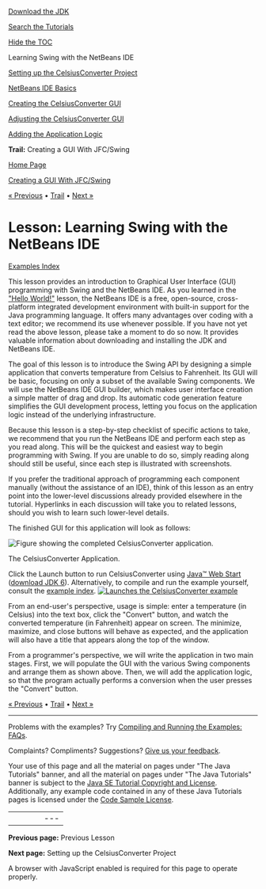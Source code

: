 [Download
the JDK](http://java.sun.com/javase/6/download.jsp)
  
[Search the
Tutorials](../../search.html)
  
[Hide the TOC](javascript:toggleLeft())

Learning Swing with the NetBeans IDE

[Setting up the CelsiusConverter Project](settingup.html)

[NetBeans IDE Basics](netbeansbasics.html)

[Creating the CelsiusConverter GUI](creatinggui.html)

[Adjusting the CelsiusConverter GUI](adjustinggui.html)

[Adding the Application Logic](logic.html)

**Trail:** Creating a GUI With JFC/Swing

[Home Page](../../index.html)
>
[Creating a GUI With JFC/Swing](../index.html)

[« Previous](../start/index.html) • [Trail](../TOC.html) • [Next »](settingup.html)

# Lesson: Learning Swing with the NetBeans IDE

[Examples Index](../examples/learn/index.html)

This lesson provides an introduction to Graphical User Interface (GUI)
programming with Swing and the NetBeans IDE. As you learned in the
["Hello World!"](../../getStarted/cupojava/netbeans.html) lesson, the NetBeans IDE is a free, open-source, cross-platform integrated development environment
with built-in support for the Java programming language.
It offers many advantages over coding with a text editor;
we recommend its use whenever possible. If you have not yet read the above lesson,
please take a moment to do so now. It provides valuable information about downloading and installing
the JDK and NetBeans IDE.

The goal of this lesson is to introduce the Swing API by designing a simple application that
converts temperature from Celsius to Fahrenheit. Its GUI will be basic, focusing on only a
subset of the available Swing components. We will use the NetBeans IDE GUI builder, which makes
user interface creation a simple matter of drag and drop. Its automatic code generation feature
simplifies the GUI development process, letting you focus on the application logic instead
of the underlying infrastructure.

Because this lesson is a step-by-step checklist of
specific actions to take, we recommend that you run the NetBeans IDE and
perform each step as you read along. This will be the quickest and easiest way to
begin programming with Swing. If you are unable to do so,
simply reading along should still be useful, since each step is
illustrated with screenshots.

If you prefer the traditional approach of programming each
component manually (without the assistance of an IDE), think of this lesson as an
entry point into the lower-level discussions
already provided elsewhere in the tutorial. Hyperlinks in each discussion will
take you to related lessons, should you wish to learn such lower-level details.

The finished GUI for this application will look as follows:

![Figure showing the completed CelsiusConverter application.](../../figures/uiswing/learn/nb-swing-1.png)

The CelsiusConverter Application.

Click the Launch button to run CelsiusConverter using
[Java™ Web Start](http://java.sun.com/products/javawebstart/index.jsp) ([download JDK 6](http://java.sun.com/javase/downloads/index.jsp)).
Alternatively, to compile and run the example yourself, consult the
[example index](../examples/learn/index.html#CelsiusConverter).
 [![Launches the CelsiusConverter example](../../images/jws-launch-button.png )](http://download.oracle.com/javase/tutorialJWS/uiswing/learn/ex6/CelsiusConverter.jnlp) 

From an end-user's perspective, usage is simple: enter a temperature (in Celsius)
into the text box, click the "Convert" button, and watch the converted temperature (in Fahrenheit)
appear on screen. The minimize, maximize, and close buttons will behave as expected,
and the application will also have a title that appears along the top of the window.

From a programmer's perspective,
we will write the application in two main stages. First, we will
populate the GUI with the various Swing components and arrange them as shown above. Then,
we will add the application logic, so that the program actually performs a conversion when the user
presses the "Convert" button.

[« Previous](../start/index.html)
•
[Trail](../TOC.html)
•
[Next »](settingup.html)

---

Problems with the examples? Try [Compiling and Running
the Examples: FAQs](../../information/run-examples.html).
  
Complaints? Compliments? Suggestions? [Give
us your feedback](http://download.oracle.com/javase/feedback.html).

Your use of this page and all the material on pages under "The Java Tutorials" banner,
and all the material on pages under "The Java Tutorials" banner is subject to the [Java SE Tutorial Copyright
and License](../../information/license.html).
Additionally, any example code contained in any of these Java
Tutorials pages is licensed under the
[Code
Sample License](http://developers.sun.com/license/berkeley_license.html).

|  |  |  |  |  |
| --- | --- | --- | --- | --- |
| |  |  | | --- | --- | | duke image | Oracle logo | | [About Oracle](http://www.oracle.com/us/corporate/index.html) | [Oracle Technology Network](http://www.oracle.com/technology/index.html) | [Terms of Service](https://www.samplecode.oracle.com/servlets/CompulsoryClickThrough?type=TermsOfService) | Copyright © 1995, 2011 Oracle and/or its affiliates. All rights reserved. |

**Previous page:** Previous Lesson
  
**Next page:** Setting up the CelsiusConverter Project




A browser with JavaScript enabled is required for this page to operate properly.